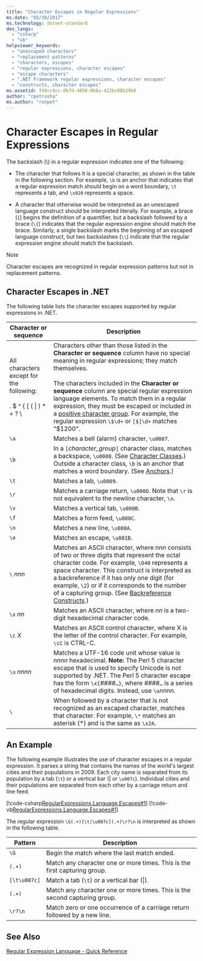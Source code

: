 ```yaml
---
title: "Character Escapes in Regular Expressions"
ms.date: "03/30/2017"
ms.technology: dotnet-standard
dev_langs: 
  - "csharp"
  - "vb"
helpviewer_keywords: 
  - "unescaped characters"
  - "replacement patterns"
  - "characters, escapes"
  - "regular expressions, character escapes"
  - "escape characters"
  - ".NET Framework regular expressions, character escapes"
  - "constructs, character escapes"
ms.assetid: f49cc9cc-db7d-4058-8b8a-422bc08b29b0
author: "rpetrusha"
ms.author: "ronpet"
---
```

# Character Escapes in Regular Expressions
The backslash (\\) in a regular expression indicates one of the following:  
  
-   The character that follows it is a special character, as shown in the table in the following section. For example, `\b` is an anchor that indicates that a regular expression match should begin on a word boundary, `\t` represents a tab, and `\x020` represents a space.  
  
-   A character that otherwise would be interpreted as an unescaped language construct should be interpreted literally. For example, a brace (`{`) begins the definition of a quantifier, but a backslash followed by a brace (`\{`) indicates that the regular expression engine should match the brace. Similarly, a single backslash marks the beginning of an escaped language construct, but two backslashes (`\\`) indicate that the regular expression engine should match the backslash.  
  
> [!NOTE]
>  Character escapes are recognized in regular expression patterns but not in replacement patterns.  
  
## Character Escapes in .NET  
 The following table lists the character escapes supported by regular expressions in .NET.  
  
|Character or sequence|Description|  
|---------------------------|-----------------|  
|All characters except for the following:<br /><br /> . $ ^ { [ ( &#124; ) * + ? \ |Characters other than those listed in the **Character or sequence** column have no special meaning in regular expressions; they match themselves.<br /><br /> The characters included in the **Character or sequence** column are special regular expression language elements. To match them in a regular expression, they must be escaped or included in a [positive character group](../../../docs/standard/base-types/character-classes-in-regular-expressions.md). For example, the regular expression `\$\d+` or `[$]\d+` matches "$1200".|  
|`\a`|Matches a bell (alarm) character, `\u0007`.|  
|`\b`|In a `[`*character_group*`]` character class, matches a backspace, `\u0008`.  (See [Character Classes](../../../docs/standard/base-types/character-classes-in-regular-expressions.md).) Outside a character class, `\b` is an anchor that matches a word boundary. (See [Anchors](../../../docs/standard/base-types/anchors-in-regular-expressions.md).)|  
|`\t`|Matches a tab, `\u0009`.|  
|`\r`|Matches a carriage return, `\u000D`. Note that `\r` is not equivalent to the newline character, `\n`.|  
|`\v`|Matches a vertical tab, `\u000B`.|  
|`\f`|Matches a form feed, `\u000C`.|  
|`\n`|Matches a new line, `\u000A`.|  
|`\e`|Matches an escape, `\u001B`.|  
|`\` *nnn*|Matches an ASCII character, where *nnn* consists of two or three digits that represent the octal character code. For example, `\040` represents a space character. This construct is interpreted as a backreference if it has only one digit (for example, `\2`) or if it corresponds to the number of a capturing group. (See [Backreference Constructs](../../../docs/standard/base-types/backreference-constructs-in-regular-expressions.md).)|  
|`\x` *nn*|Matches an ASCII character, where *nn* is a two-digit hexadecimal character code.|  
|`\c` *X*|Matches an ASCII control character, where X is the letter of the control character. For example, `\cC` is CTRL-C.|  
|`\u` *nnnn*|Matches a UTF-16 code unit whose value is *nnnn* hexadecimal. **Note:**  The Perl 5 character escape that is used to specify Unicode is not supported by .NET. The Perl 5 character escape has the form `\x{`*####*`…}`, where *####*`…` is a series of hexadecimal digits. Instead, use `\u`*nnnn*.|  
|`\`|When followed by a character that is not recognized as an escaped character, matches that character. For example, `\*` matches an asterisk (*) and is the same as `\x2A`.|  
  
## An Example  
 The following example illustrates the use of character escapes in a regular expression. It parses a string that contains the names of the world's largest cities and their populations in 2009. Each city name is separated from its population by a tab (`\t`) or a vertical bar (&#124; or `\u007c`). Individual cities and their populations are separated from each other by a carriage return and line feed.  
  
 [!code-csharp[RegularExpressions.Language.Escapes#1](../../../samples/snippets/csharp/VS_Snippets_CLR/regularexpressions.language.escapes/cs/escape1.cs#1)]
 [!code-vb[RegularExpressions.Language.Escapes#1](../../../samples/snippets/visualbasic/VS_Snippets_CLR/regularexpressions.language.escapes/vb/escape1.vb#1)]  
  
 The regular expression `\G(.+)[\t|\u007c](.+)\r?\n` is interpreted as shown in the following table.  
  
|Pattern|Description|  
|-------------|-----------------|  
|`\G`|Begin the match where the last match ended.|  
|`(.+)`|Match any character one or more times. This is the first capturing group.|  
|`[\t\u007c]`|Match a tab (`\t`) or a vertical bar (&#124;).|  
|`(.+)`|Match any character one or more times. This is the second capturing group.|  
|`\r?\n`|Match zero or one occurrence of a carriage return followed by a new line.|  
  
## See Also  
 [Regular Expression Language - Quick Reference](../../../docs/standard/base-types/regular-expression-language-quick-reference.md)
